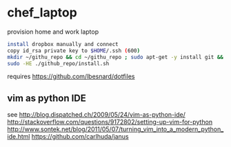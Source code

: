 # chef_laptop
provision home and work laptop


```bash
install dropbox manually and connect
copy id_rsa private key to $HOME/.ssh (600)
mkdir ~/githu_repo && cd ~/githu_repo ; sudo apt-get -y install git && git clone https://github.com/lbesnard/chef_laptop
sudo -HE ./github_repo/install.sh
```

requires https://github.com/lbesnard/dotfiles

## vim as python IDE
see
http://blog.dispatched.ch/2009/05/24/vim-as-python-ide/
http://stackoverflow.com/questions/9172802/setting-up-vim-for-python
http://www.sontek.net/blog/2011/05/07/turning_vim_into_a_modern_python_ide.html
https://github.com/carlhuda/janus
